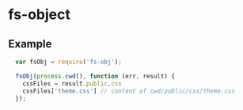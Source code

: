 # fs-object

## Example

```javascript
  var fsObj = require('fs-obj');

  fsObj(process.cwd(), function (err, result) {
    cssFiles = result.public.css  
    cssFiles['theme.css'] // content of cwd/public/css/theme.css
  });

```


